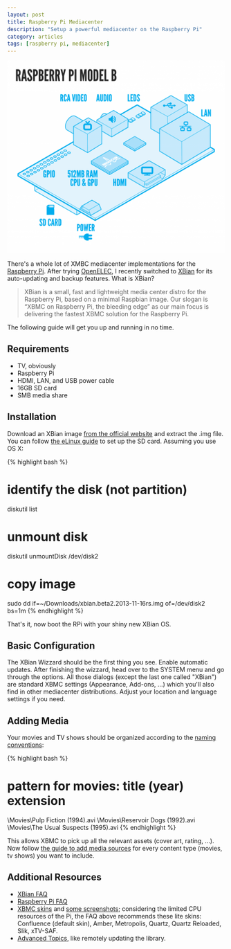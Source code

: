 ```yaml
---
layout: post
title: Raspberry Pi Mediacenter
description: "Setup a powerful mediacenter on the Raspberry Pi"
category: articles
tags: [raspberry pi, mediacenter]
---
```


![Raspberry Pi Model B](/images/pi-modelb.png)

There's a whole lot of XMBC mediacenter implementations for the [Raspberry Pi](http://www.raspberrypi.org). After trying [OpenELEC](http://openelec.tv), I recently switched to [XBian](http://www.xbian.org) for its auto-updating and backup features. What is XBian?

> XBian is a small, fast and lightweight media center distro for the Raspberry Pi, based on a minimal Raspbian image. Our slogan is “XBMC on Raspberry Pi, the bleeding edge” as our main focus is delivering the fastest XBMC solution for the Raspberry Pi.

The following guide will get you up and running in no time.


Requirements
------------

* TV, obviously
* Raspberry Pi
* HDMI, LAN, and USB power cable
* 16GB SD card
* SMB media share


Installation
------------

Download an XBian image [from the official website](http://www.xbian.org/download/) and extract the .img file. You can follow [the eLinux guide](http://elinux.org/RPi_Easy_SD_Card_Setup#Using_command_line_tools_.281.29) to set up the SD card. Assuming you use OS X:


{% highlight bash %}
# identify the disk (not partition)
diskutil list

# unmount disk
diskutil unmountDisk /dev/disk2

# copy image
sudo dd if=~/Downloads/xbian.beta2.2013-11-16rs.img of=/dev/disk2 bs=1m
{% endhighlight %}

That's it, now boot the RPi with your shiny new XBian OS.


Basic Configuration
-------------------

The XBian Wizzard should be the first thing you see. Enable automatic updates. After finishing the wizzard, head over to the SYSTEM menu and go through the options. All those dialogs (except the last one called "XBian") are standard XBMC settings (Appearance, Add-ons, ...) which you'll also find in other mediacenter distributions. Adjust your location and language settings if you need.


Adding Media
------------

Your movies and TV shows should be organized according to the [naming conventions](http://wiki.xbmc.org/index.php?title=Video_library/Naming_files):

{% highlight bash %}
# pattern for movies: title (year) extension
\Movies\Pulp Fiction (1994).avi
\Movies\Reservoir Dogs (1992).avi
\Movies\The Usual Suspects (1995).avi
{% endhighlight %}

This allows XBMC to pick up all the relevant assets (cover art, rating, ...). Now follow [the guide to add media sources](http://wiki.xbmc.org/index.php?title=Video_library/Adding_media_sources) for every content type (movies, tv shows) you want to include.


Additional Resources
--------------------

* [XBian FAQ](http://www.xbian.org/faqs/)
* [Raspberry Pi FAQ](http://wiki.xbmc.org/index.php?title=Raspberry_Pi/FAQ)
* [XBMC skins](http://wiki.xbmc.org/index.php?title=Category:Skins) and [some screenshots](http://wiki.xbmc.org/index.php?title=Skin_screenshots); considering the limited CPU resources of the Pi, the FAQ above recommends these lite skins: Confluence (default skin), Amber, Metropolis, Quartz, Quartz Reloaded, Slik, xTV-SAF.
* [Advanced Topics](http://wiki.xbmc.org/index.php?title=Advanced_topics), like remotely updating the library.
